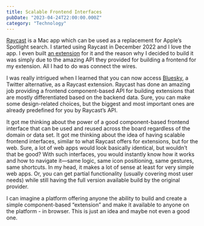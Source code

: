 ```yaml
---
title: Scalable Frontend Interfaces
pubDate: "2023-04-24T22:00:00.000Z"
category: "Technology"
---
```


[Raycast](https://www.raycast.com/) is a Mac app which can be used as a replacement for Apple’s Spotlight search. I started using Raycast in December 2022 and I love the app. I even built [an extension](https://www.raycast.com/zan/matter) for it and the reason why I decided to build it was simply due to the amazing API they provided for building a frontend for my extension. All I had to do was connect the wires.

I was really intrigued when I learned that you can now access [Bluesky](https://twitter.com/peduarte/status/1650839370981572608), a Twitter alternative, as a Raycast extension. Raycast has done an amazing job providing a frontend component-based API for building extensions that are mostly differentiated based on the backend data. Sure, you can make some design-related choices, but the biggest and most important ones are already predefined for you by Raycast’s API.

It got me thinking about the power of a good component-based frontend interface that can be used and reused across the board regardless of the domain or data set. It got me thinking about the idea of having scalable frontend interfaces, similar to what Raycast offers for extensions, but for the web. Sure, a lot of web apps would look basically identical, but wouldn’t that be good? With such interfaces, you would instantly know how it works and how to navigate it—same logic, same icon positioning, same gestures, same shortcuts. In my head, it makes a lot of sense at least for very simple web apps. Or, you can get partial functionality (usually covering most user needs) while still having the full version available build by the original provider.

I can imagine a platform offering anyone the ability to build and create a simple component-based “extension” and make it available to anyone on the platform - in browser. This is just an idea and maybe not even a good one.
